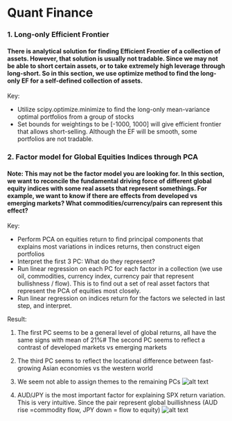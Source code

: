 # Quant Finance

### 1. Long-only Efficient Frontier
#### There is analytical solution for finding Efficient Frontier of a collection of assets. However, that solution is usually not tradable. Since we may not be able to short certain assets, or to take extremely high leverage through long-short. So in this section, we use optimize method to find the long-only EF for a self-defined collection of assets.
Key:
- Utilize scipy.optimize.minimize to find the long-only mean-variance optimal portfolios from a group of stocks
- Set bounds for weightings to be [-1000, 1000] will give efficient frontier that allows short-selling. Although the EF will be smooth, some portfolios are not tradable.

### 2. Factor model for Global Equities Indices through PCA
#### Note: This may not be the factor model you are looking for. In this section, we want to reconcile the fundamental driving force of different global equity indices with some real assets that represent somethings. For example, we want to know if there are effects from developed vs emerging markets? What commodities/currency/pairs can represent this effect?
Key:
- Perform PCA on equities return to find principal components that explains most variations in indices returns, then construct eigen portfolios
- Interpret the first 3 PC: What do they represent?
- Run linear regression on each PC for each factor in a collection (we use oil, commodities, currency index, currency pair that represent bullishness / flow). This is to find out a set of real asset factors that represent the PCA of equities most closely.
- Run linear regression on indices return for the factors we selected in last step, and interpret.

Result:
1. The first PC seems to be a general level of global returns, all have the same signs with mean of 21%# The second PC seems to reflect a contrast of developed markets vs emerging markets
2. The third PC seems to reflect the locational difference between fast-growing Asian economies vs the western world
3. We seem not able to assign themes to the remaining PCs
![alt text](https://github.com/johncky/Quantitative-Finance/pic/PC.png?raw=true)

4. AUD/JPY is the most important factor for explaining SPX return variation. This is very intuitive. Since the pair represent global buillishness (AUD rise =commodity flow, JPY down = flow to equity)
![alt text](https://github.com/johncky/Quantitative-Finance/pic/PC2.png?raw=true)
